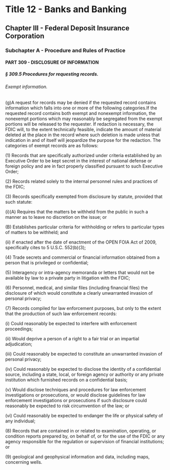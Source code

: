 
# Title 12 - Banks and Banking
## Chapter III - Federal Deposit Insurance Corporation
### Subchapter A - Procedure and Rules of Practice
#### PART 309 - DISCLOSURE OF INFORMATION
##### § 309.5 Procedures for requesting records.
###### Exempt information.

(g)A request for records may be denied if the requested record contains information which falls into one or more of the following categories.If the requested record contains both exempt and nonexempt information, the nonexempt portions which may reasonably be segregated from the exempt portions will be released to the requester. If redaction is necessary, the FDIC will, to the extent technically feasible, indicate the amount of material deleted at the place in the record where such deletion is made unless that indication in and of itself will jeopardize the purpose for the redaction. The categories of exempt records are as follows:

(1) Records that are specifically authorized under criteria established by an Executive Order to be kept secret in the interest of national defense or foreign policy and are in fact properly classified pursuant to such Executive Order;

(2) Records related solely to the internal personnel rules and practices of the FDIC;

(3) Records specifically exempted from disclosure by statute, provided that such statute:

(i)(A) Requires that the matters be withheld from the public in such a manner as to leave no discretion on the issue; or

(B) Establishes particular criteria for withholding or refers to particular types of matters to be withheld; and

(ii) if enacted after the date of enactment of the OPEN FOIA Act of 2009, specifically cites to 5 U.S.C. 552(b)(3);

(4) Trade secrets and commercial or financial information obtained from a person that is privileged or confidential;

(5) Interagency or intra-agency memoranda or letters that would not be available by law to a private party in litigation with the FDIC;

(6) Personnel, medical, and similar files (including financial files) the disclosure of which would constitute a clearly unwarranted invasion of personal privacy;

(7) Records compiled for law enforcement purposes, but only to the extent that the production of such law enforcement records:

(i) Could reasonably be expected to interfere with enforcement proceedings;

(ii) Would deprive a person of a right to a fair trial or an impartial adjudication;

(iii) Could reasonably be expected to constitute an unwarranted invasion of personal privacy;

(iv) Could reasonably be expected to disclose the identity of a confidential source, including a state, local, or foreign agency or authority or any private institution which furnished records on a confidential basis;

(v) Would disclose techniques and procedures for law enforcement investigations or prosecutions, or would disclose guidelines for law enforcement investigations or prosecutions if such disclosure could reasonably be expected to risk circumvention of the law; or

(vi) Could reasonably be expected to endanger the life or physical safety of any individual;

(8) Records that are contained in or related to examination, operating, or condition reports prepared by, on behalf of, or for the use of the FDIC or any agency responsible for the regulation or supervision of financial institutions; or

(9) geological and geophysical information and data, including maps, concerning wells.
